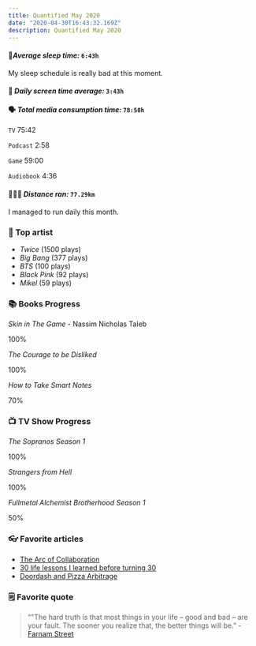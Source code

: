 ```yaml
---
title: Quantified May 2020
date: "2020-04-30T16:43:32.169Z"
description: Quantified May 2020
---
```


#### 🛌*Average sleep time:* `6:43h`
My sleep schedule is really bad at this moment.

#### 📱 *Daily screen time average:* `3:43h`

#### 🗣 *Total media consumption time:* `78:50h`
`TV` 75:42

`Podcast` 2:58

`Game` 59:00

`Audiobook` 4:36

#### 🏃🏻‍♂️ *Distance ran:* `77.29km`
I managed to run daily this month.

### 🎤 Top artist
- *Twice* (1500 plays)
- *Big Bang* (377 plays)
- *BTS* (100 plays)
- *Black Pink* (92 plays)
- *Mikel* (59 plays)

### 📚 Books Progress

*Skin in The Game* - Nassim Nicholas Taleb
<div class="progress-wrapper">
  <div class="progress-bar">
    <div class="inner" style="margin-left: 40%; width: 60%;"></div>
  </div>
  <span>100%</span>
</div>

*The Courage to be Disliked*
<div class="progress-wrapper">
  <div class="progress-bar">
    <div class="inner" style="width: 100%;"></div>
  </div>
  <span>100%</span>
</div>

*How to Take Smart Notes*
<div class="progress-wrapper">
  <div class="progress-bar">
    <div class="inner" style="width: 70%;"></div>
  </div>
  <span>70%</span>
</div>

### 📺 TV Show Progress
*The Sopranos Season 1*
<div class="progress-wrapper">
  <div class="progress-bar">
    <div class="inner" style="width: 100%;"></div>
  </div>
  <div>100%</div>
</div>

*Strangers from Hell*
<div class="progress-wrapper">
  <div class="progress-bar">
    <div class="inner" style="width: 100%;"></div>
  </div>
  <div>100%</div>
</div>

*Fullmetal Alchemist Brotherhood Season 1*
<div class="progress-wrapper">
  <div class="progress-bar">
    <div class="inner" style="width: 50%;"></div>
  </div>
  <div>50%</div>
</div>

### 👓 Favorite articles

- [The Arc of Collaboration](https://kwokchain.com/2019/08/16/the-arc-of-collaboration/)
- [30 life lessons I learned before turning 30](https://nesslabs.com/30-life-lessons)
- [Doordash and Pizza Arbitrage](https://themargins.substack.com/p/doordash-and-pizza-arbitrage)

### 🗒 Favorite quote

> “"The hard truth is that most things in your life – good and bad – are your fault. The sooner you realize that, the better things will be.” - [Farnam Street](https://fs.blog)

